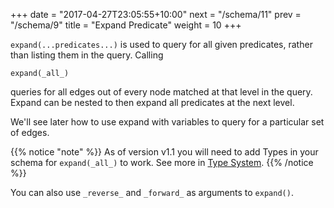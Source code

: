 +++
date = "2017-04-27T23:05:55+10:00"
next = "/schema/11"
prev = "/schema/9"
title = "Expand Predicate"
weight = 10
+++

`expand(...predicates...)` is used to query for all given predicates,
rather than listing them in the query.  Calling
```
expand(_all_)
```
queries for all edges out of every node matched at that level in the
query.  Expand can be nested to then expand all predicates at the next level.

We'll see later how to use expand with variables to query for a
particular set of edges.

{{% notice "note" %}}
As of version v1.1 you will need to add Types in your schema for `expand(_all_)` to work. See more in [Type System](https://docs.dgraph.io/master/query-language/#type-system).
{{% /notice %}}

You can also use `_reverse_` and `_forward_` as arguments to `expand()`.
